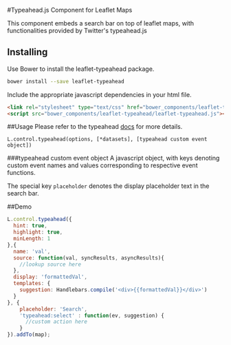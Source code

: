 #Typeahead.js Component for Leaflet Maps

This component embeds a search bar on top of leaflet maps, with functionalities provided by Twitter's typeahead.js

## Installing

Use Bower to install the leaflet-typeahead package.

```sh
bower install --save leaflet-typeahead
```

Include the appropriate javascript dependencies in your html file.

```html
<link rel="stylesheet" type="text/css" href="bower_components/leaflet-typeahead/leaflet-typeahead.css">
<script src="bower_components/leaflet-typeahead/leaflet-typeahead.js"></script>
```

##Usage
Please refer to the typeahead [docs](https://github.com/twitter/typeahead.js/blob/master/doc/jquery_typeahead.md) for more details.

`L.control.typeahead(options, [*datasets], [typeahead custom event object])`

###typeahead custom event object
A javascript object, with keys denoting custom event names and values corresponding to respective event functions.

The special key `placeholder` denotes the display placeholder text in the search bar.

##Demo
```javascript
L.control.typeahead({
  hint: true,
  highlight: true,
  minLength: 1
},{
  name: 'val',
  source: function(val, syncResults, asyncResults){
    //lookup source here
  },
  display: 'formattedVal',
  templates: {
    suggestion: Handlebars.compile('<div>{{formattedVal}}</div>')
  }
}, {
    placeholder: 'Search',
    'typeahead:select' : function(ev, suggestion) {
      //custom action here
    }
}).addTo(map);
```
